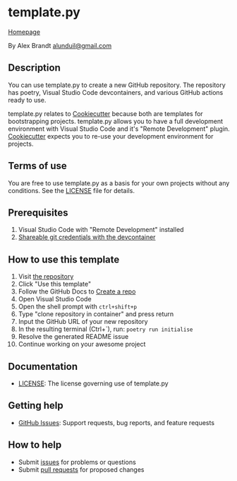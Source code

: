 <!-- vale RedHat.Headings = NO -->
# template.py
<!-- vale RedHat.Headings = YES -->

[Homepage][repository]

By Alex Brandt <alunduil@gmail.com>

## Description

You can use template.py to create a new GitHub repository. The repository has
poetry, Visual Studio Code devcontainers, and various GitHub actions ready to use.

template.py relates to [Cookiecutter] because both are templates for
bootstrapping projects.  template.py allows you to have a full development
environment with Visual Studio Code and it's "Remote Development" plugin.
[Cookiecutter] expects you to re-use your development environment for
projects.

## Terms of use

You are free to use template.py as a basis for your own projects without any
conditions. See the [LICENSE] file for details.

## Prerequisites

1. Visual Studio Code with "Remote Development" installed
1. [Shareable git credentials with the devcontainer](https://code.visualstudio.com/remote/advancedcontainers/sharing-git-credentials)

## How to use this template

1. Visit [the repository][repository]
1. Click "Use this template"
1. Follow the GitHub Docs to [Create a repo][create a repo]
1. Open Visual Studio Code
1. Open the shell prompt with `ctrl+shift+p`
1. Type "clone repository in container" and press return
1. Input the GitHub URL of your new repository
1. In the resulting terminal (Ctrl+\`), run: `poetry run initialise`
1. Resolve the generated README issue
1. Continue working on your awesome project

## Documentation

* [LICENSE]: The license governing use of template.py

## Getting help

* [GitHub Issues][issues]: Support requests, bug reports, and feature requests

## How to help

* Submit [issues] for problems or questions
* Submit [pull requests] for proposed changes

[create a repo]: https://docs.github.com/en/get-started/quickstart/create-a-repo
[issues]: https://github.com/alunduil/template.py/issues
[LICENSE]: ./LICENSE
[pull requests]: https://github.com/alunduil/template.py/pulls
[repository]: https://github.com/alunduil/template.py
[Cookiecutter]: https://github.com/cookiecutter/cookiecutter
